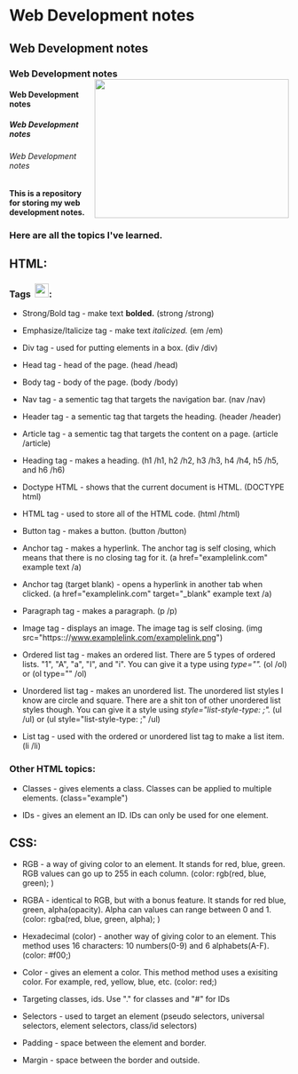 # Web Development notes
## Web Development notes
### Web Development notes <img align='right' src="https://images.ctfassets.net/mrop88jh71hl/1GlQXrW5HeOyJwrV1VCgYo/ba5e654988b6fb5823cf72e3e189239d/html-css-coding-languages-for-kids.jpg?w=1280&h=718&fl=progressive&q=100&fm=jpg" width="350" height="250">
#### Web Development notes
##### Web Development notes
###### Web Development notes

**This is a repository for storing my web development notes.**

### Here are all the topics I've learned. 

## HTML:
### Tags &nbsp;<img src="https://cdn3.emoji.gg/emojis/3773-active-developer-badge-animated.gif" width="25" height="25">:
* Strong/Bold tag - make text **bolded.** (strong /strong)

* Emphasize/Italicize tag - make text *italicized.* (em /em)

* Div tag - used for putting elements in a box. (div /div)

* Head tag - head of the page. (head /head)

* Body tag - body of the page. (body /body)

* Nav tag - a sementic tag that targets the navigation bar. (nav /nav)

* Header tag - a sementic tag that targets the heading. (header /header)

* Article tag - a sementic tag that targets the content on a page. (article /article)

* Heading tag - makes a heading. (h1 /h1, h2 /h2, h3 /h3, h4 /h4, h5 /h5, and h6 /h6)

* Doctype HTML - shows that the current document is HTML. (DOCTYPE html)

* HTML tag - used to store all of the HTML code. (html /html)

* Button tag - makes a button. (button /button)

* Anchor tag - makes a hyperlink. The anchor tag is self closing, which means that there is no closing tag for it. (a href="examplelink.com" example text /a)

* Anchor tag (target blank) - opens a hyperlink in another tab when clicked. (a href="examplelink.com" target="_blank" example text /a)

* Paragraph tag - makes a paragraph. (p /p)

* Image tag - displays an image. The image tag is self closing. (img src="https:://www.examplelink․com/examplelink․png")

* Ordered list tag - makes an ordered list. There are 5 types of ordered lists. "1", "A", "a", "I", and "i". You can give it a type using *type="".*  (ol /ol) or (ol type="" /ol)

* Unordered list tag - makes an unordered list. The unordered list styles I know are circle and square. There are a shit ton of other unordered list styles though. You can give it a style using *style="list-style-type: ;".* (ul /ul) or (ul style="list-style-type: ;" /ul)

* List tag - used with the ordered or unordered list tag to make a list item. (li /li)

### Other HTML topics: 
* Classes - gives elements a class. Classes can be applied to multiple elements. (class="example")

* IDs - gives an element an ID. IDs can only be used for one element.

## CSS:
* RGB -  a way of giving color to an element. It stands for red, blue, green. RGB values can go up to 255 in each column. (color: rgb(red, blue, green); )

* RGBA - identical to RGB, but with a bonus feature. It stands for red blue, green, alpha(opacity). Alpha can values can range between 0 and 1. (color: rgba(red, blue, green, alpha); )

* Hexadecimal (color) - another way of giving color to an element. This method uses 16 characters: 10 numbers(0-9) and 6 alphabets(A-F). (color: #f00;)

* Color - gives an element a color. This method method uses a exisiting color. For example, red, yellow, blue, etc. (color: red;)

* Targeting classes, ids. Use "." for classes and "#" for IDs

* Selectors - used to target an element (pseudo selectors, universal selectors, element selectors, class/id selectors)

* Padding - space between the element and border.

* Margin - space between the border and outside.






